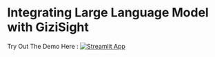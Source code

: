 # Integrating Large Language Model with GiziSight
Try Out The Demo Here : [![Streamlit App](https://static.streamlit.io/badges/streamlit_badge_black_white.svg)](https://gizisight-with-llm.streamlit.app/)

